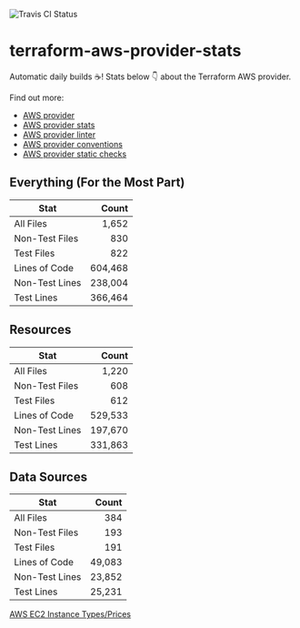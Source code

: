 ![Travis CI Status](https://travis-ci.org/YakDriver/terraform-aws-provider-stats.svg?branch=main)
# terraform-aws-provider-stats

Automatic daily builds :coffee:! Stats below :point_down: about the Terraform AWS provider.

Find out more:
* [AWS provider](https://github.com/terraform-providers/terraform-provider-aws)
* [AWS provider stats](https://github.com/YakDriver/terraform-aws-provider-stats)
* [AWS provider linter](https://github.com/terraform-providers/terraform-provider-aws/tree/master/awsproviderlint)
* [AWS provider conventions](https://github.com/YakDriver/terraform-aws-conventions)
* [AWS provider static checks](https://github.com/YakDriver/terraform-aws-provider-static-checks)



## Everything (For the Most Part)

|  Stat  |  Count  |
| ------------- | -------------: |
|  All Files  |  1,652  |
|  Non-Test Files  |  830  |
|  Test Files  |  822  |
|  Lines of Code  |  604,468  |
|  Non-Test Lines  |  238,004  |
|  Test Lines  |  366,464  |



## Resources

|  Stat  |  Count  |
| ------------- | -------------: |
|  All Files  |  1,220  |
|  Non-Test Files  |  608  |
|  Test Files  |  612  |
|  Lines of Code  |  529,533  |
|  Non-Test Lines  |  197,670  |
|  Test Lines  |  331,863  |



## Data Sources

|  Stat  |  Count  |
| ------------- | -------------: |
|  All Files  |  384  |
|  Non-Test Files  |  193  |
|  Test Files  |  191  |
|  Lines of Code  |  49,083  |
|  Non-Test Lines  |  23,852  |
|  Test Lines  |  25,231  |




[AWS EC2 Instance Types/Prices](https://github.com/YakDriver/aws-ec2-instance-types)
